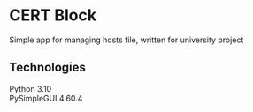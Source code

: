 # CERT Block
Simple app for managing hosts file, written for university project 

## Technologies
Python 3.10<br/>
PySimpleGUI 4.60.4
